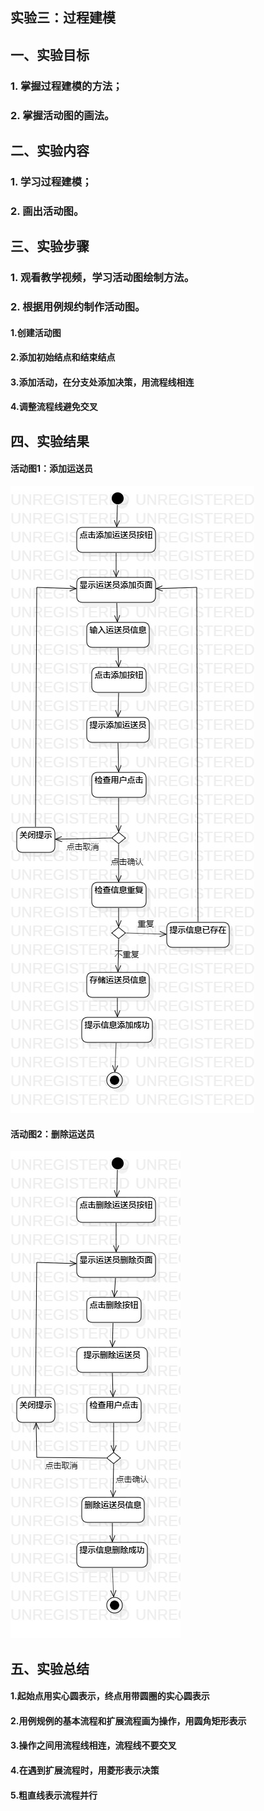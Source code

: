 ## 实验三：过程建模
## 一、实验目标
### 1. 掌握过程建模的方法；
### 2. 掌握活动图的画法。
## 二、实验内容
### 1. 学习过程建模；
### 2. 画出活动图。
## 三、实验步骤
### 1. 观看教学视频，学习活动图绘制方法。
### 2. 根据用例规约制作活动图。
#### 1.创建活动图
#### 2.添加初始结点和结束结点
#### 3.添加活动，在分支处添加决策，用流程线相连
#### 4.调整流程线避免交叉
## 四、实验结果
#### 活动图1：添加运送员
![ActivityDiagram1](./ActivityDiagram1.jpg)  
#### 活动图2：删除运送员
![ActivityDiagram2](./ActivityDiagram2.jpg)  

## 五、实验总结
#### 1.起始点用实心圆表示，终点用带圆圈的实心圆表示
#### 2.用例规例的基本流程和扩展流程画为操作，用圆角矩形表示
#### 3.操作之间用流程线相连，流程线不要交叉
#### 4.在遇到扩展流程时，用菱形表示决策
#### 5.粗直线表示流程并行
